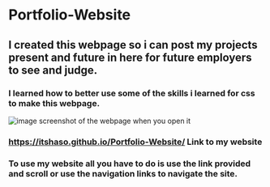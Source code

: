 # Portfolio-Website

## I created this webpage so i can post my projects present and future in here for future employers to see and judge.

### I learned how to better use some of the skills i learned for css to make this webpage.

![image](https://user-images.githubusercontent.com/117330115/205584698-7b1206b3-ab1d-43ff-9c37-0ffcd38a3ed9.png) screenshot of the webpage when you open it

### https://itshaso.github.io/Portfolio-Website/ Link to my website

### To use my website all you have to do is use the link provided and scroll or use the navigation links to navigate the site.
